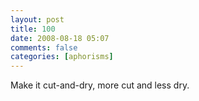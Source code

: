 ```yaml
---
layout: post
title: 100
date: 2008-08-18 05:07
comments: false
categories: [aphorisms]
---
```


Make it cut-and-dry, more cut and less dry.
